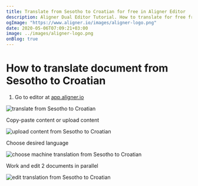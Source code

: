 ```yaml
---
title: Translate from Sesotho to Croatian for free in Aligner Editor
description: Aligner Dual Editor Tutorial. How to translate for free from Sesotho to Croatian. Aligner is multilingual document management platform. 
ogImage: "https://www.aligner.io/images/aligner-logo.png"
date: 2020-05-06T07:09:21+03:00
image: ../images/aligner-logo.png
onBlog: true
---
```


# How to translate document from Sesotho to Croatian

1. Go to editor at [app.aligner.io](https://app.aligner.io "Aligner App web page")

![translate from Sesotho to Croatian](../aligner-blank-editor.png "translate from Sesotho to Croatian")

Copy-paste content or upload content

![upload content from Sesotho to Croatian](../aligner-uploaded-document.png "upload content from Sesotho to Croatian")

Choose desired language

![choose machine translation from Sesotho to Croatian](../aligner-language-dropdown.png "choose machine translation from Sesotho to Croatian")

Work and edit 2 documents in parallel

![edit translation from Sesotho to Croatian](../aligner-double-sitded-editor.png "edit translation from Sesotho to Croatian")


